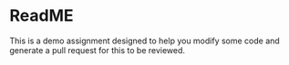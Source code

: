 # ReadME
This is a demo assignment designed to help you modify some code and generate a pull request for this to be reviewed.
